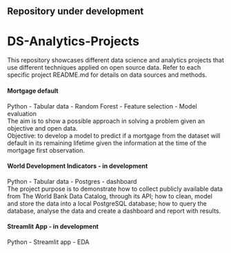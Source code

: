 ## Repository under development

# DS-Analytics-Projects
This repository showcases different data science and analytics projects that use different techniques applied on open source data. Refer to each specific project README.md for details on data sources and methods.


#### Mortgage default
Python - Tabular data - Random Forest - Feature selection - Model evaluation<br>
The aim is to show a possible approach in solving a problem given an objective and open data.<br>
Objective: to develop a model to predict if a mortgage from the dataset will default in its remaining lifetime given the information at the time of the mortgage first observation.


####  World Development Indicators - in development
Python - Tabular data - Postgres - dashboard<br>
The project purpose is to demonstrate how to collect publicly available data from The World Bank Data Catalog, through its API; how to clean, model and store the data into a local PostgreSQL database; how to query the database, analyse the data and create a dashboard and report with results.


#### Streamlit App - in development
Python - Streamlit app - EDA
